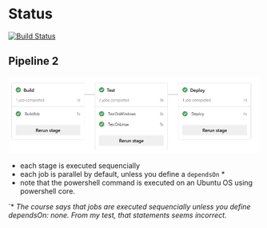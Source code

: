 # Status  
[![Build Status](https://dev.azure.com/ThomasDetemmerman/PrivateCloud/_apis/build/status/ThomasDetemmerman.CheatSheets?branchName=master)](https://dev.azure.com/ThomasDetemmerman/PrivateCloud/_build/latest?definitionId=23&branchName=master)

## Pipeline 2
![Image of pipeline](./img/pipeline.png)

- each stage is executed sequencially
- each job is parallel by default, unless you define a `dependsOn` *
- note that the powershell command is executed on an Ubuntu OS using powershell core.

`* _The course says that jobs are executed sequencially unless you define dependsOn: none. From my test, that statements seems incorrect._
